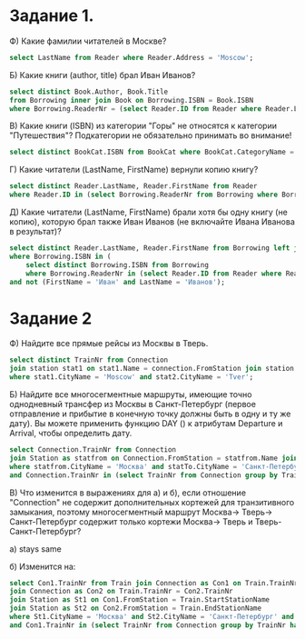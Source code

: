 # Задание 1.

 Ф) Какие фамилии читателей в Москве?
 ```sql
 select LastName from Reader where Reader.Address = 'Moscow';
 ```
 Б) Какие книги (author, title) брал Иван Иванов?   

 ```sql
 select distinct Book.Author, Book.Title
 from Borrowing inner join Book on Borrowing.ISBN = Book.ISBN
 where Borrowing.ReaderNr = (select Reader.ID from Reader where Reader.LastName = 'Иванов' and Reader.FirstName = 'Иван');
 ```

 В) Какие книги (ISBN) из категории "Горы" не относятся к категории "Путешествия"? Подкатегории не обязательно принимать во внимание!
 ```sql
 select distinct BookCat.ISBN from BookCat where BookCat.CategoryName = 'Горы' except select distinct BookCat.ISBN from BookCat where BookCat.CategoryName = 'Путешествия';
 ```

 Г) Какие читатели (LastName, FirstName) вернули копию книгу?
 ```sql
 select distinct Reader.LastName, Reader.FirstName from Reader
 where Reader.ID in (select Borrowing.ReaderNr from Borrowing where Borrowing.ReturnDate < datetime());
 ```

 Д) Какие читатели (LastName, FirstName) брали хотя бы одну книгу (не копию), которую брал также Иван Иванов (не включайте Ивана Иванова в результат)?
 ```sql
 select distinct Reader.LastName, Reader.FirstName from Borrowing left join Reader on Borrowing.ReaderNr = Reader.ID
 where Borrowing.ISBN in (
     select distinct Borrowing.ISBN from Borrowing
     where Borrowing.ReaderNr in (select Reader.ID from Reader where Reader.LastName = 'Иванов' and Reader.FirstName = 'Иван')) 
 and not (FirstName = 'Иван' and LastName = 'Иванов');
 ```

 # Задание 2

 Ф) Найдите все прямые рейсы из Москвы в Тверь.

 ```sql
 select distinct TrainNr from Connection
 join station stat1 on stat1.Name = connection.FromStation join station stat2 on stat2.Name = connection.ToStation
 where stat1.CityName = 'Moscow' and stat2.CityName = 'Tver';
 ```

 Б) Найдите все многосегментные маршруты, имеющие точно однодневный трансфер из Москвы в Санкт-Петербург (первое отправление и прибытие в конечную точку должны быть в одну и ту же дату). Вы можете применить функцию DAY () к атрибутам Departure и Arrival, чтобы определить дату.
 ```sql
 select Connection.TrainNr from Connection 
 join Station as statfrom on Connection.FromStation = statfrom.Name join Station as statTo on Connection.ToStation = statTo.Name
 where statfrom.CityName = 'Москва' and statTo.CityName = 'Санкт-Петербург' and day(Connection.Departure) = day(Connection.Arrival)
 and Connection.TrainNr in (select TrainNr from Connection group by TrainNr having count(TrainNr) > 1)
 ```

 В) Что изменится в выражениях для а) и б), если отношение "Connection" не содержит дополнительных кортежей для транзитивного замыкания, поэтому многосегментный маршрут Москва-> Тверь-> Санкт-Петербург содержит только кортежи Москва-> Тверь и Тверь-Санкт-Петербург?

 а) stays same

 б) Изменится на:
 ```sql
 select Con1.TrainNr from Train join Connection as Con1 on Train.TrainNr = Con1.TrainNr
 join Connection as Con2 on Train.TrainNr = Con2.TrainNr
 join Station as St1 on Con1.FromStation = Train.StartStationName
 join Station as St2 on Con2.FromStation = Train.EndStationName
 where St1.CityName = 'Москва' and St2.CityName = 'Санкт-Петербург' and day(Con1.Departure) = day(Con2.Arrival)
 and Con1.TrainNr in (select TrainNr from Connection group by TrainNr having count(TrainNr) > 1)
 ```
